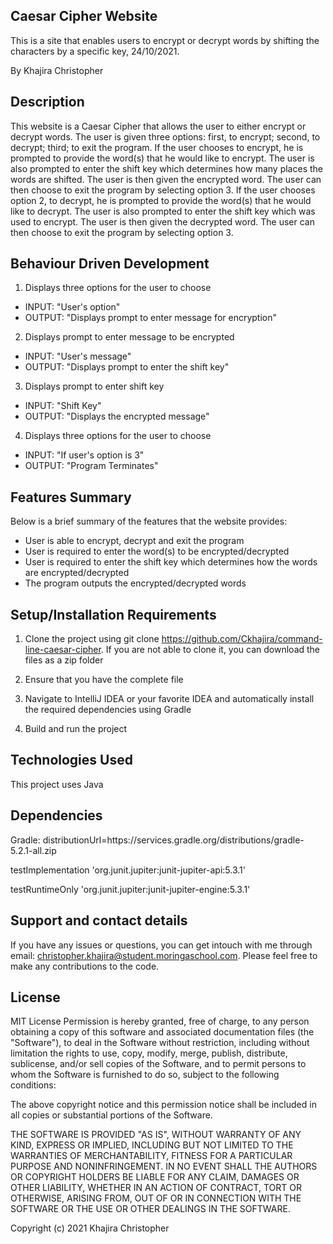 ## Caesar Cipher Website

This is a site that enables users to encrypt or decrypt words by shifting the characters by a specific key, 24/10/2021.

By Khajira Christopher

## Description
This website is a Caesar Cipher that allows the user to either encrypt or decrypt words. 
The user is given three options: first, to encrypt; second, to decrypt; third; to exit the program. If the user chooses
to encrypt, he is prompted to provide the word(s) that he would like to encrypt. The user is also prompted to enter the
shift key which determines how many places the words are shifted. The user is then given the encrypted word. The user 
can then choose to exit the program by selecting option 3.
If the user chooses option 2, to decrypt, he is prompted to provide the word(s) that he would like to decrypt. The user 
is also prompted to enter the shift key which was used to encrypt. The user is then given the decrypted word. 
The user can then choose to exit the program by selecting option 3.

## Behaviour Driven Development
1.  Displays three options for the user to choose
   - INPUT: "User's option"
   - OUTPUT: "Displays prompt to enter message for encryption"
2.  Displays prompt to enter message to be encrypted
   - INPUT: "User's message"
   - OUTPUT: "Displays prompt to enter the shift key"
3.  Displays prompt to enter shift key
   - INPUT: "Shift Key"
   - OUTPUT: "Displays the encrypted message"
4.  Displays three options for the user to choose
   - INPUT: "If user's option is 3"
   - OUTPUT: "Program Terminates" 

## Features Summary

Below is a brief summary of the features that the website provides:

- User is able to encrypt, decrypt and exit the program
- User is required to enter the word(s) to be encrypted/decrypted
- User is required to enter the shift key which determines how the words are encrypted/decrypted
- The program outputs the encrypted/decrypted words



## Setup/Installation Requirements

1. Clone the project using git clone https://github.com/Ckhajira/command-line-caesar-cipher. If you are not able to clone it, you can download the files as a zip folder

2. Ensure that you have the complete file

3. Navigate to IntelliJ IDEA or your favorite IDEA and automatically install the required dependencies using Gradle

4. Build and run the project


## Technologies Used

This project uses Java

## Dependencies
Gradle: distributionUrl=https\://services.gradle.org/distributions/gradle-5.2.1-all.zip

testImplementation 'org.junit.jupiter:junit-jupiter-api:5.3.1'

testRuntimeOnly 'org.junit.jupiter:junit-jupiter-engine:5.3.1'

## Support and contact details

If you have any issues or questions, you can get intouch with me through email: christopher.khajira@student.moringaschool.com. Please feel free to make any contributions to the code.

## License

MIT License
Permission is hereby granted, free of charge, to any person obtaining a copy of this software and associated documentation files (the "Software"), to deal in the Software without restriction, including without limitation the rights to use, copy, modify, merge, publish, distribute, sublicense, and/or sell copies of the Software, and to permit persons to whom the Software is furnished to do so, subject to the following conditions:

The above copyright notice and this permission notice shall be included in all copies or substantial portions of the Software.

THE SOFTWARE IS PROVIDED "AS IS", WITHOUT WARRANTY OF ANY KIND, EXPRESS OR IMPLIED, INCLUDING BUT NOT LIMITED TO THE WARRANTIES OF MERCHANTABILITY, FITNESS FOR A PARTICULAR PURPOSE AND NONINFRINGEMENT. IN NO EVENT SHALL THE AUTHORS OR COPYRIGHT HOLDERS BE LIABLE FOR ANY CLAIM, DAMAGES OR OTHER LIABILITY, WHETHER IN AN ACTION OF CONTRACT, TORT OR OTHERWISE, ARISING FROM, OUT OF OR IN CONNECTION WITH THE SOFTWARE OR THE USE OR OTHER DEALINGS IN THE SOFTWARE.

Copyright (c) 2021 Khajira Christopher

